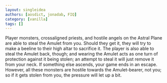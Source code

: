 ```yaml
---
layout: singleidea
authors: [aosdict, jonadab, FIQ]
category: [vanilla]
tags: []
---
```

Player monsters, crossaligned priests, and hostile angels on the Astral Plane are able to steal the Amulet from you. Should they get it, they will try to make a beeline to their high altar to sacrifice it. The player is also able to steal the Amulet back, though; and wearing the Amulet acts as one turn of protection against it being stolen; an attempt to steal it will just remove it from your neck. If something else ascends, your game ends in an escape. However, all these monsters are hostile towards the Amulet-bearer, not you; so if it gets stolen from you, the pressure will let up a bit.
